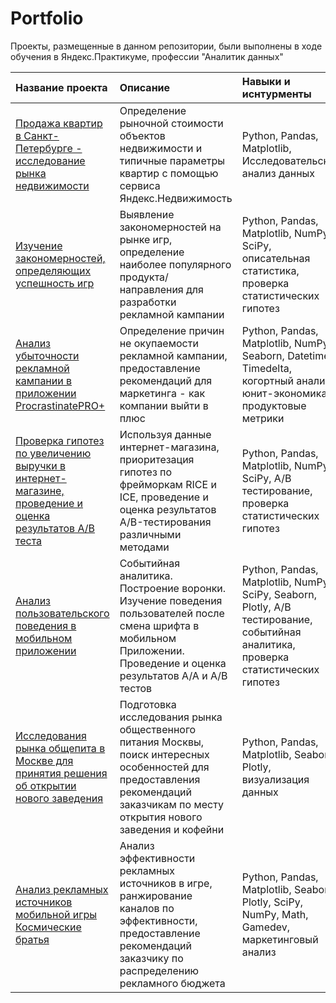 ﻿# Portfolio
Проекты, размещенные в данном репозитории, были выполнены в ходе обучения в Яндекс.Практикуме, профессии "Аналитик данных"

| Название проекта               | Описание           | Навыки и иснтурменты                    |
| :--------------------  | :--------------------- |:---------------------------|
| [Продажа квартир в Санкт-Петербурге - исследование рынка недвижимости](https://github.com/chiniakovas/projects/blob/main/1.%20Real%20Estate/README.md) | Определение рыночной стоимости объектов недвижимости и типичные параметры квартир с помощью сервиса Яндекс.Недвижимость | Python, Pandas, Matplotlib, Исследовательский анализ данных |
| [Изучение закономерностей, определяющих успешность игр](https://github.com/chiniakovas/projects/tree/main/2.%20Games) | Выявление закономерностей на рынке игр, определение наиболее популярного продукта/направления для разработки рекламной кампании | Python, Pandas, Matplotlib, NumPy, SciPy, описательная статистика, проверка статистических гипотез |
| [Анализ убыточности рекламной кампании в приложении ProcrastinatePRO+](https://github.com/chiniakovas/projects/tree/main/3.%20Mobile%20App%20Ads)| Определение причин не окупаемости рекламной кампании, предоставление рекомендаций для маркетинга - как компании выйти в плюс | Python, Pandas, Matplotlib, NumPy, Seaborn, Datetime, Timedelta, когортный анализ, юнит-экономика, продуктовые метрики |
| [Проверка гипотез по увеличению выручки в интернет-магазине, проведение и оценка результатов A/B теста](https://github.com/chiniakovas/projects/blob/main/4.%20Online%20Shop/README.md)| Используя данные интернет-магазина, приоритезация гипотез по фрейморкам RICE и ICE, проведение и оценка результатов A/B-тестирования различными методами | Python, Pandas, Matplotlib, NumPy, SciPy, A/B тестирование, проверка статистических гипотез |
| [Анализ пользовательского поведения в мобильном приложении](https://github.com/chiniakovas/projects/blob/main/5.%20Mobile%20App%20Users%20Behavior/README.md) | Событийная аналитика. Построение воронки. Изучение поведения пользователей после смена шрифта в мобильном Приложении. Проведение и оценка результатов A/A и A/B тестов | Python, Pandas, Matplotlib, NumPy, SciPy, Seaborn, Plotly, A/B тестирование, событийная аналитика, проверка статистических гипотез |
| [Исследования рынка общепита в Москве для принятия решения об открытии нового заведения](https://github.com/chiniakovas/projects/blob/main/6.%20Catering%20Market/README.md)| Подготовка исследования рынка общественного питания Москвы, поиск интересных особенностей для предоставления рекомендаций заказчикам по месту открытия нового заведения и кофейни | Python, Pandas, Matplotlib, Seaborn, Plotly, визуализация данных |
| [Анализ рекламных источников мобильной игры Космические братья](https://github.com/chiniakovas/projects/tree/main/7.%20Mobile%20Game)| Анализ эффективности рекламных источников в игре, ранжирование каналов по эффективности, предоставление рекомендаций заказчику по распределению рекламного бюджета | Python, Pandas, Matplotlib, Seaborn, Plotly, SciPy, NumPy, Math, Gamedev, маркетинговый анализ |
